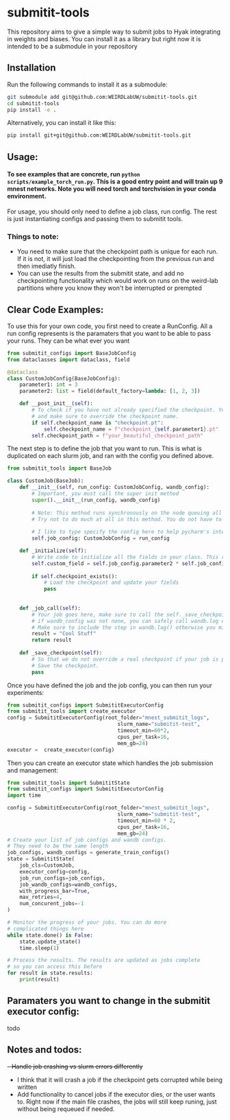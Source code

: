 # submitit-tools
This repository aims to give a simple way to submit jobs to Hyak integrating in weights and biases. You can install it as a library
but right now it is intended to be a submodule in your repository

## Installation
Run the following commands to install it as a submodule:
```bash
git submodule add git@github.com:WEIRDLabUW/submitit-tools.git
cd submitit-tools
pip install -e .
```
Alternatively, you can install it like this:
```bash
pip install git+git@github.com:WEIRDLabUW/submitit-tools.git
```

## Usage:

#### To see examples that are concrete, run `python scripts/example_torch_run.py`. This is a good entry point and will train up 9 mnest networks. Note you will need torch and torchvision in your conda environment.

For usage, you should only need to define a job class, run config. The rest is just instantiating configs and passing
them to submitit tools.

### Things to note:
- You need to make sure that the checkpoint path is unique for each run. If it is not,
    it will just load the checkpointing from the previous run and then imediatly finish.
- You can use the results from the submitit state, and add no checkpointing functionality which 
    would work on runs on the weird-lab partitions where you know they won't be interrupted or prempted

## Clear Code Examples:


To use this for your own code, you first need to create a RunConfig. All a run config represents is
the paramaters that you want to be able to pass your runs. They can be what ever you want

```python
from submitit_configs import BaseJobConfig
from dataclasses import dataclass, field

@dataclass
class CustomJobConfig(BaseJobConfig):
    parameter1: int = 3
    parameter2: list = field(default_factory=lambda: [1, 2, 3])

    def __post_init__(self):
        # To check if you have not already specified the checkpoint. You can also exclude this
        # and make sure to override the checkpoint name.
        if self.checkpoint_name is "checkpoint.pt":
            self.checkpoint_name = f"checkpoint_{self.parameter1}.pt"
        self.checkpoint_path = f"your_beautiful_checkpoint_path"
```

The next step is to define the job that you want to run. This is what is duplicated on each
slurm job, and ran with the config you defined above. 

```python
from submitit_tools import BaseJob

class CustomJob(BaseJob):
    def __init__(self, run_config: CustomJobConfig, wandb_config):
        # Important, you must call the super init method
        super().__init__(run_config, wandb_config)
        
        # Note: This method runs synchronously on the node queuing all the jobs, so
        # Try not to do much at all in this method. You do not have to define this method
        
        # I like to type specify the config here to help pycharm's intelisense
        self.job_config: CustomJobConfig = run_config 

    def _initialize(self):
        # Write code to initialize all the fields in your class. This runs on the alocated node.
        self.custom_field = self.job_config.parameter2 * self.job_config.parameter1
        
        if self.checkpoint_exists():
            # Load the checkpoint and update your fields
            pass
       
                
    def _job_call(self):
        # Your job goes here, make sure to call the self._save_checkpoint() method
        # if wandb_config was not none, you can safely call wandb.log or other wandb functions 
        # Make sure to include the step in wandb.log() otherwise you might experience weird data stuff
        result = "Cool Stuff"
        return result
    
    def _save_checkpoint(self):
        # So that we do not override a real checkpoint if your job is preempted during initialization
        # Save the checkpoint.
        pass
```
Once you have defined the job and the job config, you can then run your experiments:
```python
from submitit_configs import SubmititExecutorConfig
from submitit_tools import create_executor
config = SubmititExecutorConfig(root_folder="mnest_submitit_logs",
                                    slurm_name="submitit-test",
                                    timeout_min=60*2,
                                    cpus_per_task=16,
                                    mem_gb=24)
executor =  create_executor(config)
```

Then you can create an executor state which handles the job submission and management:
```python
from submitit_tools import SubmititState
from submitit_configs import SubmititExecutorConfig
import time

config = SubmititExecutorConfig(root_folder="mnest_submitit_logs",
                                    slurm_name="submitit-test",
                                    timeout_min=60 * 2,
                                    cpus_per_task=16,
                                    mem_gb=24)
# Create your list of job configs and wandb configs. 
# They need to be the same length
job_configs, wandb_configs = generate_train_configs()
state = SubmititState(
    job_cls=CustomJob,
    executor_config=config,
    job_run_configs=job_configs,
    job_wandb_configs=wandb_configs,
    with_progress_bar=True,
    max_retries=4,
    num_concurent_jobs=-1
)

# Monitor the progress of your jobs. You can do more 
# complicated things here
while state.done() is False:
    state.update_state()
    time.sleep(1)

# Process the results. The results are updated as jobs complete 
# so you can access this before
for result in state.results:
    print(result)
```

## Paramaters you want to change in the submitit executor config:
todo

## Notes and todos:
~~- Handle job crashing vs slurm errors differently~~
- I think that it will crash a job if the checkpoint gets corrupted while being written
- Add functionality to cancel jobs if the executor dies, or the user wants to.
    Right now if the main file crashes, the jobs will still keep runing, just without
    being requeued if needed.



